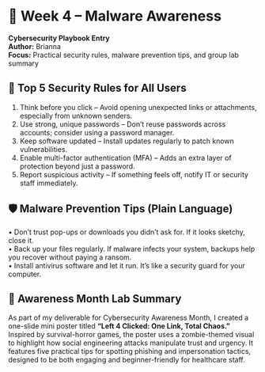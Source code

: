 # 🦠 Week 4 – Malware Awareness  
**Cybersecurity Playbook Entry**  
**Author:** Brianna  
**Focus:** Practical security rules, malware prevention tips, and group lab summary  
## 🔐 Top 5 Security Rules for All Users  
1. 	Think before you click – Avoid opening unexpected links or attachments, especially from unknown senders.
2. 	Use strong, unique passwords – Don’t reuse passwords across accounts; consider using a password manager.
3. 	Keep software updated – Install updates regularly to patch known vulnerabilities.
4. 	Enable multi-factor authentication (MFA) – Adds an extra layer of protection beyond just a password.
5. 	Report suspicious activity – If something feels off, notify IT or security staff immediately.
## 🛡️ Malware Prevention Tips (Plain Language)
• 	Don’t trust pop-ups or downloads you didn’t ask for. If it looks sketchy, close it.  
• 	Back up your files regularly. If malware infects your system, backups help you recover without paying a ransom.  
• 	Install antivirus software and let it run. It’s like a security guard for your computer.  
## 📢 Awareness Month Lab Summary
As part of my deliverable for Cybersecurity Awareness Month, I created a one-slide mini poster titled **“Left 4 Clicked: One Link, Total Chaos.”** Inspired by survival-horror games, the poster uses a zombie-themed visual to highlight how social engineering attacks manipulate trust and urgency. It features five practical tips for spotting phishing and impersonation tactics, designed to be both engaging and beginner-friendly for healthcare staff.

